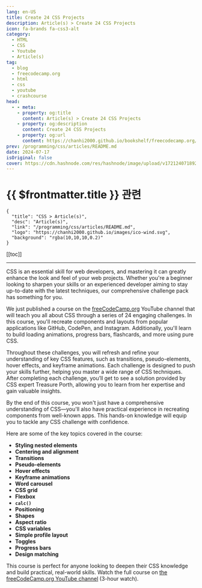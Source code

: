 ```yaml
---
lang: en-US
title: Create 24 CSS Projects
description: Article(s) > Create 24 CSS Projects
icon: fa-brands fa-css3-alt
category: 
  - HTML
  - CSS
  - Youtube
  - Article(s)
tag: 
  - blog
  - freecodecamp.org
  - html
  - css
  - youtube
  - crashcourse
head:
  - - meta:
    - property: og:title
      content: Article(s) > Create 24 CSS Projects
    - property: og:description
      content: Create 24 CSS Projects
    - property: og:url
      content: https://chanhi2000.github.io/bookshelf/freecodecamp.org/create-24-css-projects.html
prev: /programming/css/articles/README.md
date: 2024-07-17
isOriginal: false
cover: https://cdn.hashnode.com/res/hashnode/image/upload/v1721240718922/b7d232c7-a3ae-4914-9039-c95018c69e7a.png
---
```


# {{ $frontmatter.title }} 관련

```component VPCard
{
  "title": "CSS > Article(s)",
  "desc": "Article(s)",
  "link": "/programming/css/articles/README.md",
  "logo": "https://chanhi2000.github.io/images/ico-wind.svg",
  "background": "rgba(10,10,10,0.2)"
}
```

[[toc]]

---

<SiteInfo
  name="Create 24 CSS Projects"
  desc="As the web evolves, new tools and ideas are released with the goal of making our lives as web developers easier. This means we have to choose whether to stick with the old ways or discard them entirely for the shiny new stuff. But does this always demand an either-or..."
  url="https://freecodecamp.org/news/create-24-css-projects/"
  logo="https://cdn.freecodecamp.org/universal/favicons/favicon.ico"
  preview="https://cdn.hashnode.com/res/hashnode/image/upload/v1721240718922/b7d232c7-a3ae-4914-9039-c95018c69e7a.png"/>

CSS is an essential skill for web developers, and mastering it can greatly enhance the look and feel of your web projects. Whether you're a beginner looking to sharpen your skills or an experienced developer aiming to stay up-to-date with the latest techniques, our comprehensive challenge pack has something for you.

We just published a course on the [<VPIcon icon="fa-brands fa-free-code-camp"/>freeCodeCamp.org](http://freeCodeCamp.org) YouTube channel that will teach you all about CSS through a series of 24 engaging challenges. In this course, you'll recreate components and layouts from popular applications like GitHub, CodePen, and Instagram. Additionally, you'll learn to build loading animations, progress bars, flashcards, and more using pure CSS.

Throughout these challenges, you will refresh and refine your understanding of key CSS features, such as transitions, pseudo-elements, hover effects, and keyframe animations. Each challenge is designed to push your skills further, helping you master a wide range of CSS techniques. After completing each challenge, you’ll get to see a solution provided by CSS expert Treasure Porth, allowing you to learn from her expertise and gain valuable insights.

By the end of this course, you won't just have a comprehensive understanding of CSS—you'll also have practical experience in recreating components from well-known apps. This hands-on knowledge will equip you to tackle any CSS challenge with confidence.

Here are some of the key topics covered in the course:

- **Styling nested elements**
- **Centering and alignment**
- **Transitions**
- **Pseudo-elements**
- **Hover effects**
- **Keyframe animations**
- **Word carousel**
- **CSS grid**
- **Flexbox**
- **`calc()`**
- **Positioning**
- **Shapes**
- **Aspect ratio**
- **CSS variables**
- **Simple profile layout**
- **Toggles**
- **Progress bars**
- **Design matching**

This course is perfect for anyone looking to deepen their CSS knowledge and build practical, real-world skills. Watch the full course on [<VPIcon icon="fa-brands fa-youtube"/>the freeCodeCamp.org YouTube channel](https://youtu.be/TzuWIHGFKCQ) (3-hour watch).

<VidStack src="youtube/TzuWIHGFKCQ" />

